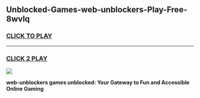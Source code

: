 
## Unblocked-Games-web-unblockers-Play-Free-8wvlq
<h3>
<a href="https://premium76.site?title=web-unblockers&ref=23A">CLICK TO PLAY</a></h3>
<hr>

<h3>
<a href="https://premium76.site?title=web-unblockers&ref=23A">CLICK 2 PLAY</a>
  
</h3>

<a href="https://premium76.site?title=web-unblockers&ref=23A"><img src="https://clearcache.store/games.png"></a>


**web-unblockers games unblocked: Your Gateway to Fun and Accessible Online Gaming**
